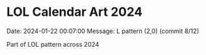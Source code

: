 # LOL Calendar Art 2024

Date: 2024-01-22 00:07:00
Message: L pattern (2,0) (commit 8/12)

Part of LOL pattern across 2024
